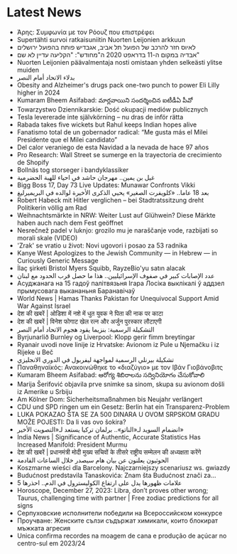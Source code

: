 # Latest News
-  Άρης: Συμφωνία με τον Ρόουζ που επιστρέφει
-  Supertähti survoi ratkaisuniitin Nuorten Leijonien arkkuun
-  לאיוס חזר להרכב של הפועל תל אביב, אגבדיש פותח בהפועל ירושלים
-  אבדיה במקום ה-11 בדראפט 2020 ה"מחודש": "הקליעה עדיין לא שם"
-  Nuorten Leijonien päävalmentaja nosti omistaan yhden selkeästi ylitse muiden
-  بدلاء الاتحاد أمام النصر
-  Obesity and Alzheimer's drugs pack one-two punch to power Eli Lilly higher in 2024
-  Kumaram Bheem Asifabad: మార్లవాయిని సందర్శించిన ఐటీడీఏ పీవో
-  Towarzystwo Dziennikarskie: Dość okupacji mediów publicznych
-  Tesla levererade inte självkörning – nu dras de inför rätta
-  Rabada takes five wickets but Rahul keeps Indian hopes alive
-  Fanatismo total de un gobernador radical: “Me gusta más el Milei Presidente que el Milei candidato”
-  Del calor veraniego de esta Navidad a la nevada de hace 97 años
-  Pro Research: Wall Street se sumerge en la trayectoria de crecimiento de Shopify
-  Bollnäs tog storseger i bandyklassiker
-  غيل بن يمين.. مهرجان حاشد في احياء للهبة الحضرمية
-  Bigg Boss 17, Day 73 Live Updates: Munawar Confronts Vikki
-  بعد 18 عاما.. «كلويفرت الصغير» يحيي الذكرى الأخيرة لوالده في البريميرليغ
-  Robert Habeck mit Hitler verglichen – bei Stadtratssitzung dreht Politikerin völlig am Rad
-  Weihnachtsmärkte in NRW: Weiter Lust auf Glühwein? Diese Märkte haben auch nach dem Fest geöffnet
-  Nesrečnež padel v luknjo: grozilo mu je naraščanje vode, razbijati so morali skale (VIDEO)
-  'Zrak' se vratio u život: Novi ugovori i posao za 53 radnika
-  Kanye West Apologizes to the Jewish Community — in Hebrew — in Curiously Generic Message
-  İlaç şirketi Bristol Myers Squibb, RayzeBio'yu satın alacak ​
-  عدد الإصابات كبير في صفوف الإسرائيليين.. هذا ما حصل قرب الحدود مع لبنان
-  Асуджанага на 15 гадоў палітвязьня Ігара Лосіка выклікалі ў аддзел прымусовага выкананьня Баранавічаў
-  World News | Hamas Thanks Pakistan for Unequivocal Support Amid War Against Israel
-  देश की खबरें | ओडिशा में नशे में धुत युवक ने पिता की नाक पर काटा
-  देश की खबरें | विनेश फोगाट खेल रत्न और अर्जुन पुरस्कार लौटाएगी
-  التشكيلة الرسمية: بنزيما يقود هجوم الاتحاد أمام النصر
-  Byrjunarlið Burnley og Liverpool: Klopp gerir fimm breytingar
-  Ryanair uvodi nove linije iz Hrvatske: Avionom iz Pule u Njemačku i iz Rijeke u Beč
-  تشكيلة بيرنلي الرسمية لمواجهة ليفربول في الدوري الانجليزي
-  Παναθηναϊκός: Ανακοινώθηκε το «διαζύγιο» με τον Ιβάν Γιοβάνοβιτς
-  Kumaram Bheem Asifabad: ఆరోగ్య శిబిరాలను సద్వినియోగం చేసుకోవాలి
-  Marija Šerifović objavila prve snimke sa sinom, skupa su avionom došli iz Amerike u Srbiju
-  Am Kölner Dom: Sicherheitsmaßnahmen bis Neujahr verlängert
-  CDU und SPD ringen um ein Gesetz: Berlin hat ein Transparenz-Problem
-  LUKA POKAZAO ŠTA SE ZA 500 DINARA U OVOM SRPSKOM GRADU MOŽE POJESTI: Da li vas ovo šokira?
-  انضمام السويد لـ«الناتو».. برلمان تركيا يستعد لـ«التصويت الأخير»
-  India News | Significance of Authentic, Accurate Statistics Has Increased Manifold: President Murmu
-  देश की खबरें | प्रधानमंत्री मोदी मुख्य सचिवों के तीसरे राष्ट्रीय सम्मेलन की अध्यक्षता करेंगे
-  الحوثيون يعلنون عن بيان هام سيصدر خلال الساعات القادمة
-  Koszmarne wieści dla Barcelony. Najczarniejszy scenariusz ws. gwiazdy
-  Budućnost predstavila Tanaskovića: Znam šta Budućnost znači za...
-  5 علامات ظهورها يدل على ارتفاع الكوليسترول في الدم.. احذرها
-  Horoscope, December 27, 2023: Libra, don’t proves other wrong; Taurus, challenging time with partner | Free zodiac predictions for all signs
-  Серпуховские исполнители победили на Всероссийском конкурсе
-  Проучване: Женските сълзи съдържат химикали, които блокират мъжката агресия
-  Unica confirma recordes na moagem de cana e produção de açúcar no centro-sul em 2023/24
